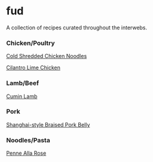# fud

A collection of recipes curated throughout the interwebs.

### Chicken/Poultry

[Cold Shredded Chicken
Noodles](http://thewoksoflife.com/2015/06/cold-noodles-with-shredded-chicken/)

[Cilantro Lime
Chicken](https://www.reddit.com/r/FoodPorn/comments/3b6wfg/my_husband_said_this_was_the_best_chicken_ive/csjdooe)

### Lamb/Beef

[Cumin Lamb](http://thewoksoflife.com/2015/09/cumin-lamb/)

### Pork

[Shanghai-style Braised Pork
Belly](http://thewoksoflife.com/2014/04/shanghai-style-braised-pork-belly/)

### Noodles/Pasta

[Penne Alla Rose](http://thewoksoflife.com/2016/07/penne-alla-rose/)

